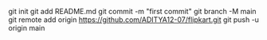 git init
git add README.md
git commit -m "first commit"
git branch -M main
git remote add origin https://github.com/ADITYA12-07/flipkart.git
git push -u origin main